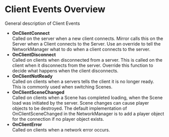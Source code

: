 # Client Events Overview

General description of Client Events

-   **OnClientConnect**  
    Called on the server when a new client connects.
    Mirror calls this on the Server when a Client connects to the Server. Use an override to tell the NetworkManager what to do when a client connects to the server.
-   **OnClientDisconnect**  
    Called on clients when disconnected from a server.
    This is called on the client when it disconnects from the server. Override this function to decide what happens when the client disconnects.
-   **OnClientNotReady**  
    Called on clients when a servers tells the client it is no longer ready.
    This is commonly used when switching Scenes.
-   **OnClientSceneChanged**  
    Called on clients when a Scene has completed loading, when the Scene load was initiated by the server.
    Scene changes can cause player objects to be destroyed. The default implementation of OnClientSceneChanged in the NetworkManager is to add a player object for the connection if no player object exists.
-   **OnClientError**  
    Called on clients when a network error occurs.
